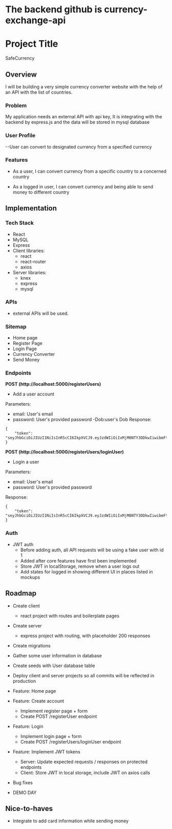 # The backend github is currency-exchange-api

# Project Title

SafeCurrency

## Overview

I will be building a very simple currency converter website with the help of an API with the list of countries.

### Problem

My application needs an external API with api key, It is integrating with the backend by express.js and the data will be stored in mysql database

### User Profile

--User can convert to designated currency from a specified currency

### Features

- As a user, I can convert currency from a specific country to a concerned country

- As a logged in user, I can convert currency and being able to send money to different country

## Implementation

### Tech Stack

- React
- MySQL
- Express
- Client libraries:
  - react
  - react-router
  - axios
- Server libraries:
  - knex
  - express
  - mysql

### APIs

- external APIs will be used.

### Sitemap

- Home page
- Register Page
- Login Page
- Currency Converter
- Send Money

### Endpoints

**POST (http://localhost:5000/registerUsers)**

- Add a user account

Parameters:

- email: User's email
- password: User's provided password
  -Dob:user's Dob
  Response:

```
{
    "token": "seyJhbGciOiJIUzI1NiIsInR5cCI6IkpXVCJ9.eyJzdWIiOiIxMjM0NTY3ODkwIiwibmFtZSI6I..."
}
```

**POST (http://localhost:5000/registerUsers/loginUser)**

- Login a user

Parameters:

- email: User's email
- password: User's provided password

Response:

```
{
    "token": "seyJhbGciOiJIUzI1NiIsInR5cCI6IkpXVCJ9.eyJzdWIiOiIxMjM0NTY3ODkwIiwibmFtZSI6I..."
}
```

### Auth

- JWT auth
  - Before adding auth, all API requests will be using a fake user with id 1
  - Added after core features have first been implemented
  - Store JWT in localStorage, remove when a user logs out
  - Add states for logged in showing different UI in places listed in mockups

## Roadmap

- Create client

  - react project with routes and boilerplate pages

- Create server

  - express project with routing, with placeholder 200 responses

- Create migrations

- Gather some user information in database

- Create seeds with User database table

- Deploy client and server projects so all commits will be reflected in production

- Feature: Home page

- Feature: Create account

  - Implement register page + form
  - Create POST /registerUser endpoint

- Feature: Login

  - Implement login page + form
  - Create POST /registerUsers/loginUser endpoint

- Feature: Implement JWT tokens

  - Server: Update expected requests / responses on protected endpoints
  - Client: Store JWT in local storage, include JWT on axios calls

- Bug fixes

- DEMO DAY

## Nice-to-haves

- Integrate to add card information while sending money
